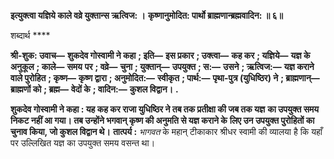 **इत्युक्त्वा यज्ञिये काले वव्रे युक्तान्स ऋत्विज: ।** **कृष्णानुमोदित: पार्थो ब्राह्मणान्ब्रह्मवादिन: ॥ ६॥** 

शब्दार्थ **** 

**श्री-शुक: उवाच—** **शुकदेव गोस्वामी ने कहा** **; इति—** **इस प्रकार** **; उक्त्वा—** **कह कर** **; यज्ञिये—** **यज्ञ के अनुकूल** **; काले—** **समय** **पर** **; वव्रे—** **चुना** **; युक्तान्—** **उपयुक्त** **; स:—** **उसने** **; ऋत्विज:—** **यज्ञ कराने वाले पुरोहित** **; कृष्ण—** **कृष्ण द्वारा** **; अनुमोदित:—** **स्वीकृत** **; पार्थ:—** **पृथा-पुत्र (युधिष्ठिर) ने** **; ब्राह्मणान्—** **ब्राह्मणों को** **; ब्रह्म—** **वेदों के** **; वादिन:—** **कुशल विद्वान।** **.** 

**शुकदेव गोस्वामी ने कहा : यह कह कर राजा युधिष्ठिर ने तब तक प्रतीक्षा की जब तक यज्ञ** **का उपयुक्त समय निकट नहीं आ गया। तब उन्होंने भगवान् कृष्ण की अनुमति से यज्ञ कराने के** **लिए उन उपयुक्त पुरोहितों का चुनाव किया, जो कुशल विद्वान थे।** **तात्पर्य :** *भागवत* के महान् टीकाकार श्रीधर स्वामी की व्यालया है कि यहाँ पर उल्लिखित यज्ञ का उपयुक्त समय वसन्त था।  